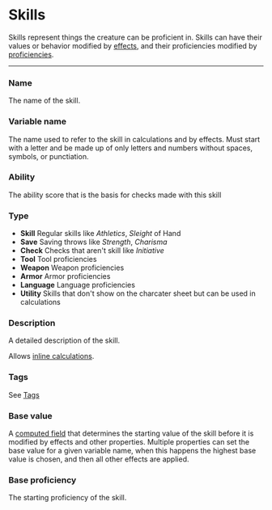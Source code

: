 # Skills

Skills represent things the creature can be proficient in. Skills can have their values or behavior modified by [effects](/docs/property/effect), and their proficiencies modified by [proficiencies](/docs/property/proficiency).

---

### Name

The name of the skill.

### Variable name

The name used to refer to the skill in calculations and by effects. Must start with a letter and be made up of only letters and numbers without spaces, symbols, or punctiation.

### Ability

The ability score that is the basis for checks made with this skill

### Type

- **Skill** Regular skills like *Athletics*, *Sleight* of Hand
- **Save** Saving throws like *Strength*, *Charisma*
- **Check** Checks that aren't skill like *Initiative*
- **Tool** Tool proficiencies
- **Weapon** Weapon proficiencies
- **Armor** Armor proficiencies
- **Language** Language proficiencies
- **Utility** Skills that don't show on the charcater sheet but can be used in calculations

### Description

A detailed description of the skill.

Allows [inline calculations](/docs/inline-calculations).

### Tags

See [Tags](/docs/tags)

### Base value

A [computed field](/docs/computed-fields) that determines the starting value of the skill before it is modified by effects and other properties. Multiple properties can set the base value for a given variable name, when this happens the highest base value is chosen, and then all other effects are applied.

### Base proficiency

The starting proficiency of the skill.
